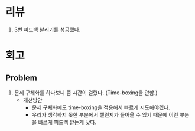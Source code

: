 # 리뷰
1. 3번 피드백 날리기를 성공했다.

# 회고
## Problem
1. 문제 구체화를 하다보니 좀 시간이 걸렸다. (Time-boxing을 안함.)
    - 개선방안
        - 문제 구체화에도 time-boxing을 적용해서 빠르게 시도해야겠다.
        - 우리가 생각하지 못한 부분에서 챌린지가 들어올 수 있기 때문에 이런 부분을 빠르게 피드백 받는게 낫다.
